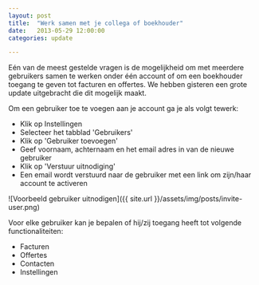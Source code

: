 ```yaml
---
layout: post
title:  "Werk samen met je collega of boekhouder"
date:   2013-05-29 12:00:00
categories: update

---
```


Eén van de meest gestelde vragen is de mogelijkheid om met meerdere gebruikers samen te werken onder één account of om een boekhouder toegang te geven tot facturen en offertes. We hebben gisteren een grote update uitgebracht die dit mogelijk maakt.

Om een gebruiker toe te voegen aan je account ga je als volgt tewerk:

- Klik op Instellingen
- Selecteer het tabblad 'Gebruikers'
- Klik op 'Gebruiker toevoegen'
- Geef voornaam, achternaam en het email adres in van de nieuwe gebruiker
- Klik op 'Verstuur uitnodiging'
- Een email wordt verstuurd naar de gebruiker met een link om zijn/haar account te activeren

![Voorbeeld gebruiker uitnodigen]({{ site.url }}/assets/img/posts/invite-user.png)

Voor elke gebruiker kan je bepalen of hij/zij toegang heeft tot volgende functionaliteiten:
- Facturen
- Offertes
- Contacten
- Instellingen